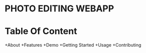 # PHOTO EDITING WEBAPP

# Table Of Content
+About
+Features
+Demo
+Getting Started
+Usage
+Contributing
